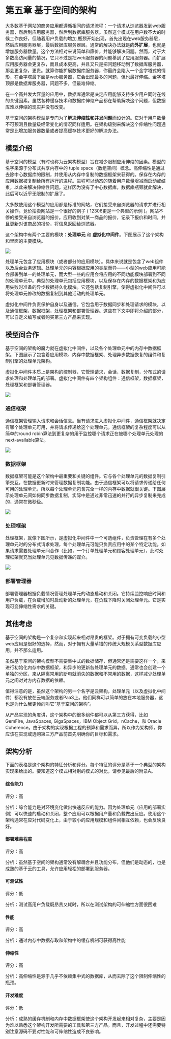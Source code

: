 # 第五章 基于空间的架构

大多数基于网站的商务应用都遵循相同的请求流程：一个请求从浏览器发到web服务器，然后到应用服务器，然后到数据库服务器。虽然这个模式在用户数不大的时候工作良好，但随着用户负载的增加,瓶颈开始出现，首先出现在web服务器层，然后应用服务器层，最后数据库服务器层。通常的解决办法就是**向外扩展**，也就是增加服务器数量。这个方法相对来说简单和廉价，并能够解决问题。然而，对于大多数高访问量的情况，它只不过是把web服务器的问题移到了应用服务器。而扩展应用服务器会更复杂，而且成本更高，并且又只是把问题移动到了数据库服务器，那会更复杂，更贵。就算你能扩展数据库服务器，你最终会陷入一个金字塔式的情形，在金字塔最下面是web服务器，它会出现最多的问题，但也最好伸缩。金字塔顶部是数据库服务器，问题不多，但最难伸缩。

在一个高并发大容量的应用中，数据库通常是决定应用能够支持多少用户同时在线的关键因素。虽然各种缓存技术和数据库伸缩产品都在帮助解决这个问题，但数据库难以伸缩的现实并没有改变。

基于空间的架构模型是专门为了**解决伸缩性和并发问题**而设计的。它对于用户数量不可预测且数量级经常变化的情况同样适用。在架构级别来解决这个伸缩性问题通常是比增加服务器数量或者提高缓存技术更好的解决办法。

## 模型介绍

基于空间的模型（有时也称为云架构模型）旨在减少限制应用伸缩的因素。模型的名字来源于分布式共享内存中的 tuple space（数组空间）概念。高伸缩性是通过去除中心数据库的限制，并使用从内存中复制的数据框架来获得的。保存在内存的应用数据被复制给所有运行的进程。进程可以动态的随着用户数量增减而启动或结束，以此来解决伸缩性问题。这样因为没有了中心数据库，数据库瓶颈就此解决，此后可以近乎无限制的扩展了。

大多数使用这个模型的应用都是标准的网站，它们接受来自浏览器的请求并进行相关操作。竞价拍卖网站是一个很好的例子 ( 12306更是一个典型的示例 )。网站不停的接受来自浏览器的报价。应用收到对某一商品的报价，记录下报价和时间，并且更新对该商品的报价，将信息返回给浏览器。

这个架构中有两个主要的模块：**处理单元** 和 **虚拟化中间件**。下图展示了这个架构和里面的主要模块。

![](images/5-1.png)

处理单元包含了应用模块（或者部分的应用模块）。具体来说就是包含了web组件以及后台业务逻辑。处理单元的内容根据应用的类型而异——小型的web应用可能会部署到单一的处理单元，而大型一些的应用会将应用的不同功能模块部署到不同的处理单元中。典型的处理单元包括应用模块，以及保存在内存的数据框架和为应用失败时准备的异步数据持久化模块。它还包括复制引擎，使得虚拟化中间件可以将处理单元修改的数据复制到其他活动的处理单元。

虚拟化中间件负责保护自身以及通信。它包含用于数据同步和处理请求的模块，以及通信框架，数据框架，处理框架和部署管理器。这些在下文中即将介绍的部分，可以自定义编写或者购买第三方产品来实现。

## 模型间合作

基于空间的架构的魔力就在虚拟化中间件，以及各个处理单元中的内存中数据框架。下图展示了包含着应用模块、内存中数据框架、处理异步数据恢复的组件和复制引擎的处理单元架构。

虚拟化中间件本质上是架构的控制器，它管理请求，会话，数据复制，分布式的请求处理和处理单元的部署。虚拟化中间件有四个架构组件：通信框架，数据框架，处理框架和部署管理器。

![](images/5-2.png)

### 通信框架

通信框架管理输入请求和会话信息。当有请求进入虚拟化中间件，通信框架就决定有哪个处理单元可用，并将请求传递给这个处理单元。通信框架的复杂程度可以从简单的round robin算法到更复杂的用于监控哪个请求正在被哪个处理单元处理的next-available算法。

![](images/5-3.png)

### 数据框架

数据框架可能是这个架构中最重要和关键的组件。它与各个处理单元的数据复制引擎交互，在数据更新时来管理数据复制功能。由于通信框架可以将请求传递给任何可用的处理单元，所以每个处理单元包含完全一样的内存中数据就很关键。下图展示处理单元间如何同步数据复制，实际中是通过非常迅速的并行的异步复制来完成的，通常在微秒级。

![](images/5-4.png)

### 处理框架

处理框架，就像下图所示，是虚拟化中间件中一个可选组件，负责管理在有多个处理单元时的分布式请求处理，每个处理单元可能只负责应用中的某个特定功能。如果请求需要处理单元间合作（比如，一个订单处理单元和顾客处理单元），此时处理框架就充当处理单元见数据传递的媒介。

![](images/5-5.png)

### 部署管理器

部署管理器根据负载情况管理处理单元的动态启动和关闭。它持续监控响应时间和用户负载，在负载增加时启动新的处理单元，在负载下降时关闭处理单元。它是实现可变伸缩性需求的关键。

## 其他考虑

基于空间的架构是一个复杂和实现起来相对昂贵的框架。对于拥有可变负载的小型web应用是很好的选择，然而，对于拥有大量草错的传统大规模关系型数据库应用，并不那么适用。

虽然基于空间的架构模型不需要集中式的数据储存，但通常还是需要这样一个，来进行初始化内存中数据框架，和异步的更新各处理单元的数据。通常也会创建一个单独的分区，来从隔离常用的断电就消失的数据和不常用的数据，这样减少处理单元之间对对方内存数据的依赖。

值得注意的是，虽然这个架构的另一个名字是云架构，处理单元（以及虚拟化中间件）都没有放在云端服务或者PaaS上。他们同样可以简单的放在本地服务器，这也是为什么我更倾向叫它“基于空间的架构”。

从产品实现的角度讲，这个架构中的很多组件都可以从第三方获得，比如GemFire, JavaSpaces, GigaSpaces，IBM Object Grid，nCache，和 Oracle Coherence。由于架构的实现根据工程的预算和需求而异，所以作为架构师，你应该在实现或选购第三方产品前首先明确你的目标和需求。

## 架构分析

下面的表格是这个架构的特征分析和评分。每个特征的评分是基于一个典型的架构实现来给出的。要知道这个模式相对别的模式的对比，请参见最后的附录A。

#### 综合能力

评分：高

分析：综合能力是对环境变化做出快速反应的能力。因为处理单元（应用的部署实例）可以快速的启动和关闭，整个应用可以根据用户量和负载做出反应。使用这个架构通常在应对代码变化上，由于较小的应用规模和组件间相互依赖，也会反映良好。

#### 部署难易程度

评分：高

分析：虽然基于空间的架构通常没有解耦合并且功能分布，但他们是动态的，也是成熟的基于云的工具，允许应用轻松的部署到服务器。

#### 可测试性

评分：低

分析：测试高用户负载既昂贵又耗时，所以在测试架构的可伸缩性方面很困难

#### 性能

评分：高

分析：通过内存中数据存取和架构中的缓存机制可获得高性能

#### 伸缩性

评分：高

分析：高伸缩性是源于几乎不依赖集中式的数据库，从而去除了这个限制伸缩性的瓶颈。

#### 开发难度

评分：低

分析：成熟的缓存机制和内存中数据框架使这个架构开发起来相对复杂，主要是因为难以熟悉这个架构开发所需要的工具和第三方产品。而且，开发过程中还需要特别注意源码不要对性能和可伸缩性造成不良影响。
